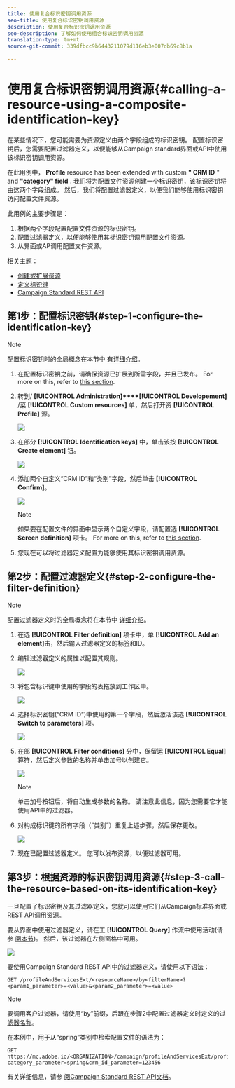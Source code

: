```yaml
---
title: 使用复合标识密钥调用资源
seo-title: 使用复合标识密钥调用资源
description: 使用复合标识密钥调用资源
seo-description: 了解如何使用组合标识密钥调用资源
translation-type: tm+mt
source-git-commit: 339dfbcc9b6443211079d116eb3e007db69c8b1a

---
```



# 使用复合标识密钥调用资源{#calling-a-resource-using-a-composite-identification-key}

在某些情况下，您可能需要为资源定义由两个字段组成的标识密钥。 配置标识密钥后，您需要配置过滤器定义，以便能够从Campaign standard界面或API中使用该标识密钥调用资源。

在此用例中， **Profile** resource has been extended with custom **" CRM ID** " and **"category" field** . 我们将为配置文件资源创建一个标识密钥，该标识密钥将由这两个字段组成。 然后，我们将配置过滤器定义，以便我们能够使用标识密钥访问配置文件资源。

此用例的主要步骤是：

1. 根据两个字段配置配置文件资源的标识密钥。
1. 配置过滤器定义，以便能够使用其标识密钥调用配置文件资源。
1. 从界面或AP调用配置文件资源。

相关主题：

* [创建或扩展资源](../../developing/using/creating-or-extending-the-resource.md)
* [定义标识键](../../developing/using/configuring-the-resource-s-data-structure.md#defining-identification-keys)
* [Campaign Standard REST API](https://docs.campaign.adobe.com/doc/standard/en/api/ACS_API.html)

## 第1步：配置标识密钥{#step-1-configure-the-identification-key}

>[!NOTE]
> 配置标识密钥时的全局概念在本节中 [有详细介绍](../../developing/using/configuring-the-resource-s-data-structure.md#defining-identification-keys)。

1. 在配置标识密钥之前，请确保资源已扩展到所需字段，并且已发布。 For more on this, refer to [this section](../../developing/using/creating-or-extending-the-resource.md).

1. 转到/ **[!UICONTROL Administration]****[!UICONTROL Developement]** /菜 **[!UICONTROL Custom resources]** 单，然后打开资 **[!UICONTROL Profile]** 源。

   ![](assets/uc_idkey1.png)

1. 在部分 **[!UICONTROL Identification keys]** 中，单击该按 **[!UICONTROL Create element]** 钮。

   ![](assets/uc_idkey2.png)

1. 添加两个自定义“CRM ID”和“类别”字段，然后单击 **[!UICONTROL Confirm]**。

   ![](assets/uc_idkey3.png)

   >[!NOTE]
   > 如果要在配置文件的界面中显示两个自定义字段，请配置选 **[!UICONTROL Screen definition]** 项卡。 For more on this, refer to [this section](../../developing/using/configuring-the-screen-definition.md).

1. 您现在可以将过滤器定义配置为能够使用其标识密钥调用资源。

## 第2步：配置过滤器定义{#step-2-configure-the-filter-definition}

>[!NOTE]
> 配置过滤器定义时的全局概念将在本节中 [详细介绍](../../developing/using/configuring-filter-definition.md)。

1. 在选 **[!UICONTROL Filter definition]** 项卡中，单 **[!UICONTROL Add an element]**&#x200B;击，然后输入过滤器定义的标签和ID。

1. 编辑过滤器定义的属性以配置其规则。

   ![](assets/uc_idkey4.png)

1. 将包含标识键中使用的字段的表拖放到工作区中。

   ![](assets/uc_idkey5.png)

1. 选择标识密钥(“CRM ID”)中使用的第一个字段，然后激活该选 **[!UICONTROL Switch to parameters]** 项。

   ![](assets/uc_idkey6.png)

1. 在部 **[!UICONTROL Filter conditions]** 分中，保留运 **[!UICONTROL Equal]** 算符，然后定义参数的名称并单击加号以创建它。

   ![](assets/uc_idkey7.png)

   >[!NOTE]
   > 单击加号按钮后，将自动生成参数的名称。 请注意此信息，因为您需要它才能使用API中的过滤器。

1. 对构成标识键的所有字段（“类别”）重复上述步骤，然后保存更改。

   ![](assets/uc_idkey8.png)

1. 现在已配置过滤器定义。 您可以发布资源，以便过滤器可用。

## 第3步：根据资源的标识密钥调用资源{#step-3-call-the-resource-based-on-its-identification-key}

一旦配置了标识密钥及其过滤器定义，您就可以使用它们从Campaign标准界面或REST API调用资源。

要从界面中使用过滤器定义，请在工 **[!UICONTROL Query]** 作流中使用活动(请参 [阅本节](../../automating/using/query.md))。 然后，该过滤器在左侧窗格中可用。

![](assets/uc_idkey9.png)

要使用Campaign Standard REST API中的过滤器定义，请使用以下语法：

```
GET /profileAndServicesExt/<resourceName>/by<filterName>?<param1_parameter>=<value>&<param2_parameter>=<value>
```

>[!NOTE]
>要调用客户过滤器，请使用“by”前缀，后跟在步骤2中配置过滤器定义时定义的过 [滤器名称](../../developing/using/uc-calling-resource-id-key.md#step-2-configure-the-filter-definition)。

在本例中，用于从“spring”类别中检索配置文件的语法为：

```
GET https://mc.adobe.io/<ORGANIZATION>/campaign/profileAndServicesExt/profile/byidentification_key?category_parameter=spring&crm_id_parameter=123456
```

有关详细信息，请参 [阅Campaign Standard REST API文档](https://docs.campaign.adobe.com/doc/standard/en/api/ACS_API.html#filtering)。